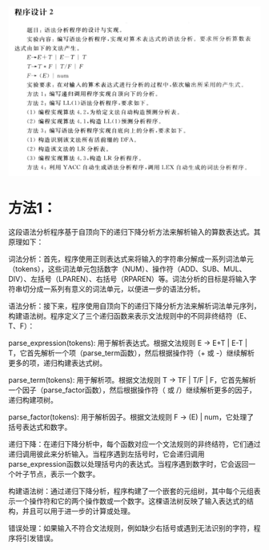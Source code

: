 ![img.png](imgs/img.png)

# 方法1：
这段语法分析程序基于自顶向下的递归下降分析方法来解析输入的算数表达式。其原理如下：

词法分析：首先，程序使用正则表达式来将输入的字符串分解成一系列词法单元（tokens），这些词法单元包括数字（NUM）、操作符（ADD、SUB、MUL、DIV）、左括号（LPAREN）、右括号（RPAREN）等。词法分析的目标是将输入字符串切分成一系列有意义的词法单元，以便进一步的语法分析。

语法分析：接下来，程序使用自顶向下的递归下降分析方法来解析词法单元序列，构建语法树。程序定义了三个递归函数来表示文法规则中的不同非终结符（E、T、F）：

parse_expression(tokens): 用于解析表达式。根据文法规则 E → E+T | E-T | T，它首先解析一个项（parse_term函数），然后根据操作符（+ 或 -）继续解析更多的项，递归构建表达式树。

parse_term(tokens): 用于解析项。根据文法规则 T → TF | T/F | F，它首先解析一个因子（parse_factor函数），然后根据操作符（ 或 /）继续解析更多的因子，递归构建项树。

parse_factor(tokens): 用于解析因子。根据文法规则 F → (E) | num，它处理了括号表达式和数字。

递归下降：在递归下降分析中，每个函数对应一个文法规则的非终结符，它们通过递归调用彼此来分析输入。当程序遇到左括号时，它会递归调用parse_expression函数以处理括号内的表达式。当程序遇到数字时，它会返回一个叶子节点，表示一个数字。

构建语法树：通过递归下降分析，程序构建了一个嵌套的元组树，其中每个元组表示一个操作符和它的两个操作数或一个数字。这棵语法树反映了输入表达式的结构，并且可以用于进一步的计算或处理。

错误处理：如果输入不符合文法规则，例如缺少右括号或遇到无法识别的字符，程序将引发错误。